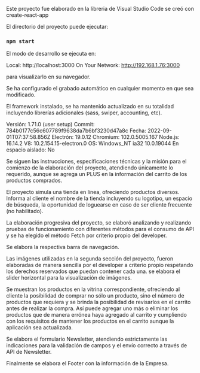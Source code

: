 Este proyecto fue elaborado en la libreria de Visual Studio Code 
se creó con create-react-app


El directorio del proyecto puede ejecutar:

### `npm start`

El modo de desarrollo se ejecuta en:

  Local:            http://localhost:3000
  On Your Network:  http://192.168.1.76:3000

  para visualizarlo en su navegador.

Se ha configurado el grabado automático en cualquier momento en 
que sea modificado.


El framework instalado, se ha mantenido actualizado en su totalidad incluyendo librerías adicionales (sass, swiper, accounting, etc).

Versión: 1.71.0 (user setup)
Commit: 784b0177c56c607789f9638da7b6bf3230d47a8c
Fecha: 2022-09-01T07:37:58.856Z
Electrón: 19.0.12
Chromium: 102.0.5005.167
Node.js: 16.14.2
V8: 10.2.154.15-electron.0
OS: Windows_NT ia32 10.0.19044
En espacio aislado: No

Se siguen las instrucciones, especifícaciones técnicas y la misión
para el comienzo de la elaboración del proyecto, atendiendo únicamente 
lo requerido, aunque se agrega un PLUS en la información del carrito de
los productos comprados.

El proyecto simula una tienda en línea, ofreciendo productos diversos.
Informa al cliente el nombre de la tienda incluyendo su logotipo, un espacio de 
búsqueda, la oportunidad de loguearse en caso de ser cliente frecuente (no habilitado).

La elaboración progresiva del proyecto, se elaboró analizando y realizando
pruebas de funcionamiento con diferentes métodos para el consumo de API y se 
ha elegido el método Fetch por criterio propio del developer.

Se elabora la respectiva barra de navegación.

Las imágenes utilizadas en la segunda sección del proyecto, fueron elaboradas de manera sencilla por el developer a criterio propio respetando los derechos reservados que puedan contener cada una.
se elabora el slider horizontal para la visualización de imágenes.

Se muestran los productos en la vitrina correspondiente, ofreciendo
al cliente la posibilidad de comprar no sólo un producto, sino el 
número de productos que requiera y se brinda la posibilidad de revisarlos
en el carrito antes de realizar la compra. Así puede agregar uno más o
eliminar los productos que de manera errónea haya agregado al carrito y 
cumpliendo con los requisitos de mantener los productos en el carrito
aunque la aplicación sea actualizada.

Se elabora el formulario Newsletter, atendiendo estrictamente las indicaciones para la validación de campos y el envío correcto a través de API de Newsletter.

Finalmente se elabora el Footer con la información de la Empresa.











